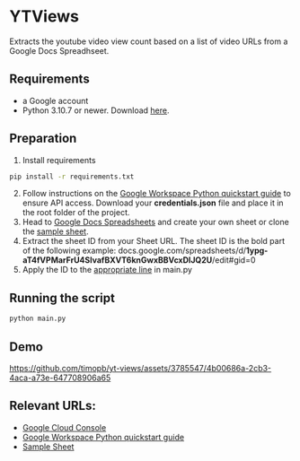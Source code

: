 # YTViews
Extracts the youtube video view count based on a list of video URLs from a Google Docs Spreadhseet.

## Requirements
- a Google account
- Python 3.10.7 or newer. Download [here](https://www.python.org/).

## Preparation
1. Install requirements
```sh
pip install -r requirements.txt
```
2. Follow instructions on the [Google Workspace Python quickstart guide](https://developers.google.com/docs/api/quickstart/python) to ensure API access. Download your **credentials.json** file and place it in the root folder of the project.
3. Head to [Google Docs Spreadsheets](https://docs.google.com/spreadsheets/) and create your own sheet or clone the [sample sheet](https://docs.google.com/spreadsheets/d/1ypg-aT4fVPMarFrU4SlvafBXVT6knGwxBBVcxDlJQ2U).
4. Extract the sheet ID from your Sheet URL. The sheet ID is the bold part of the following example: docs.google.com/spreadsheets/d/**1ypg-aT4fVPMarFrU4SlvafBXVT6knGwxBBVcxDlJQ2U**/edit#gid=0
5. Apply the ID to the [appropriate line](https://github.com/ThatH4tGuy/YTViews/blob/927d1d420be0cfbf03f51d6d3815c5824f986f3e/main.py#L14) in main.py

## Running the script
```sh
python main.py
```
## Demo

https://github.com/timopb/yt-views/assets/3785547/4b00686a-2cb3-4aca-a73e-647708906a65

## Relevant URLs:
* [Google Cloud Console](https://console.cloud.google.com/)
* [Google Workspace Python quickstart guide](https://developers.google.com/docs/api/quickstart/python)
* [Sample Sheet](https://docs.google.com/spreadsheets/d/1ypg-aT4fVPMarFrU4SlvafBXVT6knGwxBBVcxDlJQ2U)
